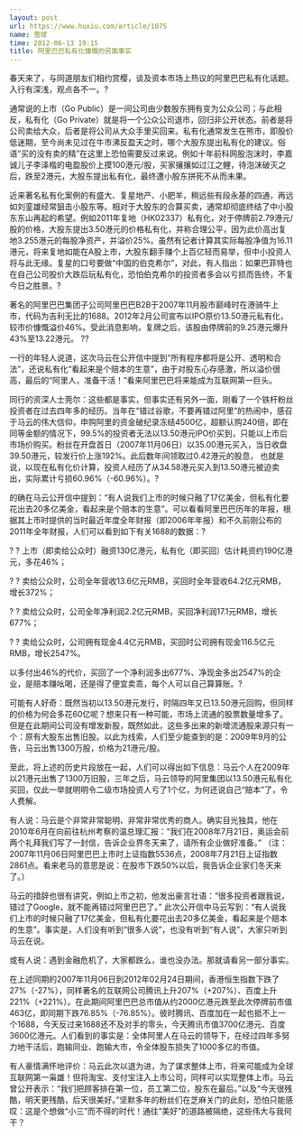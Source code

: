 ```yaml
---
layout: post
url: https://www.huxiu.com/article/1075
name: 雪球
time: 2012-06-13 19:15
title: 阿里巴巴私有化慷慨的另面事实
---
```

春天来了，与同道朋友们相约赏樱，谈及资本市场上热议的阿里巴巴私有化话题。入行有深浅，观点各不一。?

通常说的上市（Go Public）是一间公司由少数股东拥有变为公众公司；与此相反，私有化（Go Private）就是将一个公众公司退市，回归非公开状态。前者是将公司卖给大众，后者是将公司从大众手里买回来。私有化通常发生在熊市，即股价低迷期，至今尚未见过在牛市沸反盈天之时，哪个大股东提出私有化的建议。俗语“买的没有卖的精”在这里上恐怕需要反过来说。例如十年前科网股泡沫时，李嘉诚儿子李泽楷的电盈股价上摸100港元/股，买家攘攘如过江之鲤，待泡沫破灭之后，跌至2港元，大股东提出私有化，最终遭小股东拼死不从而未果。

近来著名私有化案例的有盛大、复星地产、小肥羊，稍远些有段永基的四通，再远如刘銮雄经常狙击小股东等。相对于大股东的合算买卖，通常却彻底终结了中小股东东山再起的希望。例如2011年复地（HK02337）私有化，对于停牌前2.79港元/股的价格，大股东提出3.50港元的价格私有化，并称合理公平，因为此价高出复地3.255港元的每股净资产，并溢价25%。虽然有记者计算其实际每股净值为16.11港元，将来复地如能在A股上市，大股东翻手赚个上百亿轻而易举，但中小投资人将与此无缘。复星的口号要做“中国的伯克希尔”，对此，有人指出：如果巴菲特也在自己公司股价大跌后玩私有化，恐怕伯克希尔的投资者多会以亏损而告终，不复今日之胜景。?

著名的阿里巴巴集团子公司阿里巴巴B2B于2007年11月股市巅峰时在港骑牛上市，代码为吉利无比的1688。2012年2月公司宣布以IPO原价13.50港元私有化，较市价慷慨溢价46%。受此消息影响，复牌之后，该股由停牌前的9.25港元爆升43%至13.22港元。 ??

一行的年轻人说道，这次马云在公开信中提到“所有程序都将是公开、透明和合法”，还说私有化“看起来是个赔本的生意”，由于对股东心存感激，所以溢价很高，最后的“阿里人，准备干活！”看来阿里巴巴将来能成为互联网第一巨头。

同行的资深人士莞尔：这些都是事实，但事实还有另外一面，刚看了一个铁杆粉丝投资者在过去四年多的经历。当年在“错过谷歌，不要再错过阿里”的热闹中，感召于马云的伟大信仰，申购阿里的资金破纪录冻结4500亿，超额认购240倍，即在同等金额的情况下，99.5%的投资者无法以13.50港元IPO价买到，只能以上市后市场价购买。粉丝在开盘首日（2007年11月06日）以35.00港元买入，当日收盘39.50港元，较发行价上涨192%。此后数年间领取过0.42港元的股息， 也就是说，以现在私有化价计算，投资人经历了从34.58港元买入到13.50港元被迫卖出，实际累计亏损60.96%（-60.96%）。?

的确在马云公开信中提到：“有人说我们上市的时候只融了17亿美金，但私有化要花出去20多亿美金，看起来是个赔本的生意”。可以看看阿里巴巴历年的年报，根据其上市时提供的当时最近年度全年财报（即2006年年报）和不久前刚公布的2011年全年财报，人们可以看到如下有关1688的数据：?

? ? 上市（即卖给公众时）融资130亿港元，私有化（即买回）估计耗资约190亿港元，多花46%；

? ? 卖给公众时，公司全年营收13.6亿元RMB，买回时全年营收64.2亿元RMB，增长372%；

? ? 卖给公众时，公司全年净利润2.2亿元RMB，买回净利润17.1元RMB，增长677%；

? ? 卖给公众时，公司拥有现金4.4亿元RMB，买回时公司拥有现金116.5亿元RMB，增长2547%。

以多付出46%的代价，买回了一个净利润多出677%、净现金多出2547%的企业，是赔本赚吆喝，还是得了便宜卖乖，每个人可以自己算算账。?

可能有人好奇：既然当初以13.50港元发行，时隔四年又已13.50港元回购，但同样的价格为何会多花60亿呢？想来只有一种可能，市场上流通的股票数量增多了。但是在此期间公司没有增发新股，既然如此，这些多出来的新增流通股来源只有一个：原有大股东出售旧股。以此为线索，人们至少能查到的是：2009年9月的公告，马云出售1300万股，价格为21港元/股。

至此，将上述的历史片段放在一起，人们可以得出如下信息：马云个人在2009年以21港元出售了1300万旧股，三年之后，马云领导的阿里集团以13.50港元私有化买回，仅此一举就明明令二级市场投资人亏了1个亿，为何还说自己“赔本”了，令人费解。

有人说：马云是个非常非常聪明、非常非常优秀的商人。确实目光独具，他在2010年6月在向前往杭州考察的温总理汇报：“我们在2008年7月21日，奥运会前两个礼拜我们写了一封信，告诉企业界冬天来了，请所有企业做好准备。” （注：2007年11月06日阿里巴巴上市时上证指数5536点，2008年7月21日上证指数2861点。看来老马的意思是说：在股市下跌50%以后，我告诉企业家们冬天来了。）

马云的措辞也很有讲究，例如上市之初，他发出豪言壮语：“很多投资者跟我说，错过了Google，就不能再错过阿里巴巴了。” 此次公开信中马云写到：“有人说我们上市的时候只融了17亿美金，但私有化要花出去20多亿美金，看起来是个赔本的生意”。事实是，人们没有听到“很多人说”，也没有听到“有人说”，大家只听到马云在说。

或有人说：遇到金融危机了，大家都跌么，谁也没办法。那就请看另一部分事实。

在上述同期的2007年11月06日到2012年02月24日期间，香港恒生指数下跌了27%（-27%），同样著名的互联网公司腾讯上升207%（+207%）、百度上升221%（+221%）。在此期间阿里巴巴总市值从约2000亿港元跌至此次停牌前市值463亿，即同期下跌76.85%（-76.85%）。彼时腾讯、百度加在一起也抵不上一个1688，今天反过来1688还不及对手的零头，今天腾讯市值3700亿港元、百度3600亿港元。人们看到的事实是：全体阿里人在马云的领导下，在经过四年多努力地干活后，跑输同业、跑输大市，令全体股东损失了1000多亿的市值。

有人豪情满怀地评价：马云此次以退为进，为了谋求整体上市，将来可能成为全球互联网第一枭雄！但将淘宝、支付宝注入上市公司，同样可以实现整体上市。马云曾公开表示：“我们把顾客排在第一位，员工第二位，股东在最后。”以及“今天很残酷，明天更残酷，后天很美好。”坚默多年的粉丝们在芝麻关门的此刻，恐怕只能感叹：这是个想做“小三”而不得的时代！通往“美好”的道路被隔绝，这些伟大与我何干？

